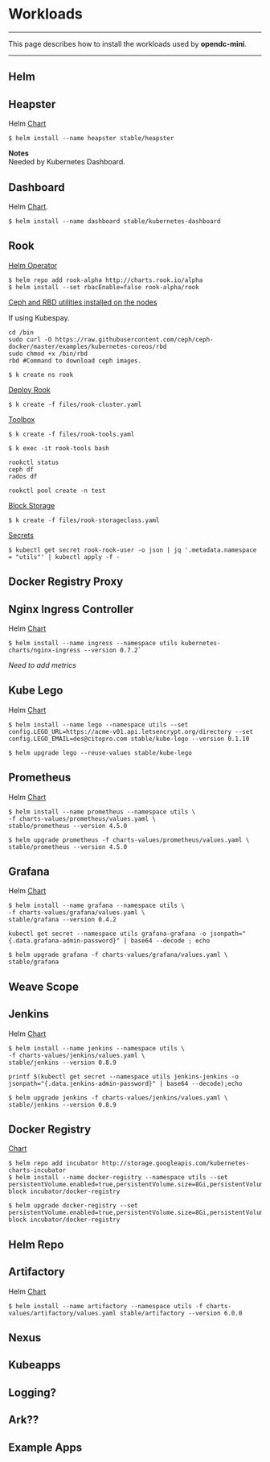 # Workloads

---

This page describes how to install the workloads used by **opendc-mini**.

---

## Helm


## Heapster

Helm [Chart](https://github.com/kubernetes/charts/tree/master/stable/heapster)

```
$ helm install --name heapster stable/heapster
```

**Notes**<br/>
Needed by Kubernetes Dashboard.


## Dashboard

Helm [Chart](https://github.com/kubernetes/charts/tree/master/stable/kubernetes-dashboard).

```
$ helm install --name dashboard stable/kubernetes-dashboard
```


## Rook

[Helm Operator](https://github.com/rook/rook/blob/master/Documentation/helm-operator.md)

```
$ helm repo add rook-alpha http://charts.rook.io/alpha
$ helm install --set rbacEnable=false rook-alpha/rook
```

[Ceph and RBD utilities installed on the nodes](https://github.com/rook/rook/blob/master/Documentation/k8s-pre-reqs.md#ceph-and-rbd-utilities-installed-on-the-nodes)

If using Kubespay.

```
cd /bin
sudo curl -O https://raw.githubusercontent.com/ceph/ceph-docker/master/examples/kubernetes-coreos/rbd
sudo chmod +x /bin/rbd
rbd #Command to download ceph images.
```

`$ k create ns rook`

[Deploy Rook](https://github.com/rook/rook/blob/master/Documentation/kubernetes.md#deploy-rook)

`$ k create -f files/rook-cluster.yaml`

[Toolbox](https://github.com/rook/rook/blob/master/Documentation/toolbox.md)

`$ k create -f files/rook-tools.yaml`

`$ k exec -it rook-tools bash`

```
rookctl status
ceph df
rados df

rookctl pool create -n test
```

[Block Storage](https://github.com/rook/rook/blob/master/Documentation/k8s-block.md)

`$ k create -f files/rook-storageclass.yaml`

[Secrets](https://github.com/rook/rook/blob/master/Documentation/k8s-block.md#secrets)

`$ kubectl get secret rook-rook-user -o json | jq '.metadata.namespace = "utils"' | kubectl apply -f -`


## Docker Registry Proxy


## Nginx Ingress Controller

Helm [Chart](https://github.com/kubernetes/charts/tree/master/stable/nginx-ingress)

```
$ helm install --name ingress --namespace utils kubernetes-charts/nginx-ingress --version 0.7.2`
```

*Need to add metrics*


## Kube Lego

Helm [Chart](https://github.com/kubernetes/charts/tree/master/stable/kube-lego)

```
$ helm install --name lego --namespace utils --set config.LEGO_URL=https://acme-v01.api.letsencrypt.org/directory --set config.LEGO_EMAIL=des@citopro.com stable/kube-lego --version 0.1.10
```

```
$ helm upgrade lego --reuse-values stable/kube-lego
```


## Prometheus

Helm [Chart](https://github.com/kubernetes/charts/tree/master/stable/prometheus)

```
$ helm install --name prometheus --namespace utils \
-f charts-values/prometheus/values.yaml \
stable/prometheus --version 4.5.0
```

```
$ helm upgrade prometheus -f charts-values/prometheus/values.yaml \
stable/prometheus --version 4.5.0
```


## Grafana

Helm [Chart](https://github.com/kubernetes/charts/tree/master/stable/grafana)
```
$ helm install --name grafana --namespace utils \
-f charts-values/grafana/values.yaml \
stable/grafana --version 0.4.2
```

`kubectl get secret --namespace utils grafana-grafana -o jsonpath="{.data.grafana-admin-password}" | base64 --decode ; echo`

```
$ helm upgrade grafana -f charts-values/grafana/values.yaml \
stable/grafana
```


## Weave Scope

## Jenkins

Helm [Chart](https://github.com/kubernetes/charts/tree/master/stable/jenkins)

```
$ helm install --name jenkins --namespace utils \
-f charts-values/jenkins/values.yaml \
stable/jenkins --version 0.8.9
```

`printf $(kubectl get secret --namespace utils jenkins-jenkins -o jsonpath="{.data.jenkins-admin-password}" | base64 --decode);echo`


```
$ helm upgrade jenkins -f charts-values/jenkins/values.yaml \
stable/jenkins --version 0.8.9
```


## Docker Registry

[Chart](https://github.com/kubernetes/charts/tree/master/incubator/docker-registry)

```
$ helm repo add incubator http://storage.googleapis.com/kubernetes-charts-incubator
$ helm install --name docker-registry --namespace utils --set persistentVolume.enabled=true,persistentVolume.size=8Gi,persistentVolume.storageClass=rook-block incubator/docker-registry
```

```
$ helm upgrade docker-registry --set persistentVolume.enabled=true,persistentVolume.size=8Gi,persistentVolume.storageClass=rook-block incubator/docker-registry
```


## Helm Repo



## Artifactory

Helm [Chart](https://github.com/kubernetes/charts/tree/master/stable/artifactory)

```
$ helm install --name artifactory --namespace utils -f charts-values/artifactory/values.yaml stable/artifactory --version 6.0.0
```



## Nexus

## Kubeapps

## Logging?

## Ark??

## Example Apps


